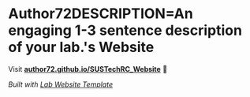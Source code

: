 
# Author72DESCRIPTION=An engaging 1-3 sentence description of your lab.'s Website

Visit **[author72.github.io/SUSTechRC_Website](https://author72.github.io/SUSTechRC_Website)** 🚀

_Built with [Lab Website Template](https://greene-lab.gitbook.io/lab-website-template-docs)_
